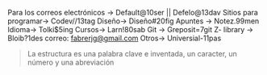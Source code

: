 Para los correos electrónicos -> Default@10ser || Defelo@13dav
Sitios para programar-> Codev//13tag
Diseño-> Diseño#20fig
Apuntes -> Notez.99men
Idioma-> Tolki$5ing
Cursos-> Larn!80sab
Git -> Greposit=7git
Z- library -> Bloib?1des correo: fabrerjg@gmail.com
Otros->  Universial-11pas
> La estructura es una palabra clave e inventada, un caracter, un número y una abreviación
